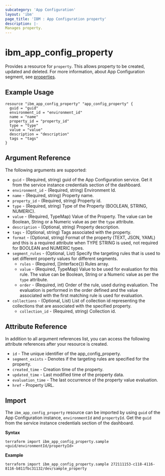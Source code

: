 ```yaml
---
subcategory: 'App Configuration'
layout: 'ibm'
page_title: 'IBM : App Configuration property'
description: |-
Manages property.
---
```


# ibm_app_config_property

Provides a resource for `property`. This allows property to be created, updated and deleted. For more information, about App Configuration segment, see [properties](https://cloud.ibm.com/docs/app-configuration?topic=app-configuration-ac-properties).

## Example Usage

```hcl
resource "ibm_app_config_property" "app_config_property" {
  guid = "guid"
  environment_id = "environment_id"
  name = "name"
  property_id = "property_id"
  type = "type"
  value = "value"
  description = "description"
  tags = "tags"
}
```

## Argument Reference

The following arguments are supported:

- `guid` - (Required, string) guid of the App Configuration service. Get it from the service instance credentials section of the dashboard.
- `environment_id` - (Required, string) Environment Id.
- `name` - (Required, string) Property name.
- `property_id` - (Required, string) Property id.
- `type` - (Required, string) Type of the Property (BOOLEAN, STRING, NUMERIC).
- `value` - (Required, TypeMap) Value of the Property. The value can be Boolean, String or a Numeric value as per the `type` attribute.
- `description` - (Optional, string) Property description.
- `tags` - (Optional, string) Tags associated with the property.
- `format` - (Optional, string) Format of the property (TEXT, JSON, YAML) and this is a required attribute when TYPE STRING is used, not required for BOOLEAN and NUMERIC types.
- `segment_rules` - (Optional, List) Specify the targeting rules that is used to set different property values for different segments.
    - `rules` - (Required, []interface{}) Rules array.
    - `value` - (Required, TypeMap) Value to be used for evaluation for this rule. The value can be Boolean, String or a Numeric value as per the `type` attribute.
    - `order` - (Required, int) Order of the rule, used during evaluation. The evaluation is performed in the order defined and the value associated with the first matching rule is used for evaluation.
- `collections` - (Optional, List) List of collection id representing the collections that are associated with the specified property.
    - `collection_id` - (Required, string) Collection id.

## Attribute Reference

In addition to all argument references list, you can access the following attribute references after your resource is created.

- `id` - The unique identifier of the app_config_property.
- `segment_exists` - Denotes if the targeting rules are specified for the property.
- `created_time` - Creation time of the property.
- `updated_time` - Last modified time of the property data.
- `evaluation_time` - The last occurrence of the property value evaluation.
- `href` - Property URL.

## Import

The `ibm_app_config_property` resource can be imported by using `guid` of the App Configuration instance, `environmentId` and `propertyId`. Get the `guid` from the service instance credentials section of the dashboard.

**Syntax**

```
terraform import ibm_app_config_property.sample  <guid/environmentId/propertyId>

```

**Example**

```
terraform import ibm_app_config_property.sample 272111153-c118-4116-8116-b811fbc31132/dev/sample_property
```
